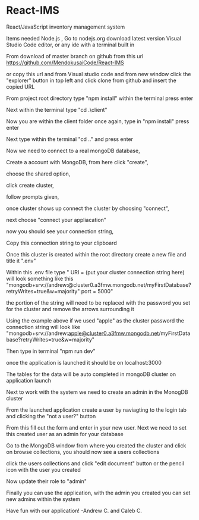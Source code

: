 # React-IMS
React/JavaScript inventory management system 

Items needed
Node.js , Go to nodejs.org download latest version 
Visual Studio Code editor, or any ide with a terminal built in

From download of master branch on github from this url  https://github.com/MendokusaiCode/React-IMS

or copy this url and from Visual studio code and from new window click the "explorer" button in top left and click clone from github and insert the copied URL

From project root directory type "npm install" within the terminal press enter

Next within the terminal type "cd .\client\"

Now you are within the client folder once again, type in "npm install" press enter

Next type within the terminal "cd .." and press enter

Now we need to connect to a real mongoDB database, 

 Create a account with MongoDB, from here click "create", 

 choose the shared option,

 click create cluster,

 follow prompts given,

 once cluster shows up connect the cluster by choosing "connect",

next choose "connect your appliacation"

now you should see your connection string,

Copy this connection string to your clipboard

Once this cluster is created within the root directory create a new file and title it ".env"

 Within this .env file type 
        " URI = (put your cluster connection string here) will look something like this "mongodb+srv://andrew:<password>@cluster0.a3fmw.mongodb.net/myFirstDatabase?retryWrites=true&w=majority"
        port = 5000"

the <password> portion of the string will need to be replaced with the password you set for the cluster and remove the arrows surrounding it

Using the example above if we used "apple" as the cluster password the connection string will look like "mongodb+srv://andrew:apple@cluster0.a3fmw.mongodb.net/myFirstDatabase?retryWrites=true&w=majority"

Then type in terminal "npm run dev" 

once the application is launched it should be on localhost:3000

The tables for the data will be auto completed in mongoDB cluster on application launch 

Next to work with the system we need to create an admin in the MonogDB cluster

From the launched application create a user by naviagting to the login tab and clicking the "not a user?" button

From this fill out the form and enter in your new user. Next we need to set this created user as an admin for your database

Go to the MongoDB window from where you created the cluster and click on browse collections, you should now see a users collections 

click the users collections and click "edit document" button or the pencil icon with the user you created

Now update their role to "admin"

Finally you can use the application, with the admin you created you can set new admins within the system

Have fun with our application! 
                    -Andrew C. and Caleb C.